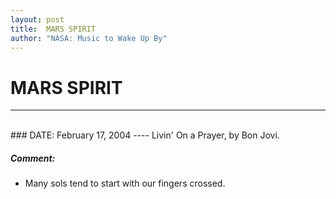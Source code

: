 ```yaml
---
layout: post
title:  MARS SPIRIT
author: "NASA: Music to Wake Up By"
---
```


# MARS SPIRIT
----
<br/>
### DATE: February 17, 2004
----
Livin' On a Prayer, by Bon Jovi.

##### Comment:
* Many sols tend to start with our fingers crossed.
